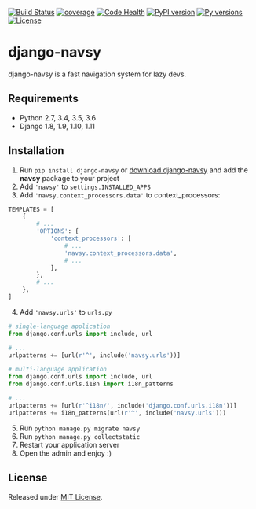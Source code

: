 [![Build Status](https://travis-ci.org/fabiocaccamo/django-navsy.svg?branch=master)](https://travis-ci.org/fabiocaccamo/django-navsy)
[![coverage](https://codecov.io/gh/fabiocaccamo/django-navsy/branch/master/graph/badge.svg)](https://codecov.io/gh/fabiocaccamo/django-navsy)
[![Code Health](https://landscape.io/github/fabiocaccamo/django-navsy/master/landscape.svg?style=flat)](https://landscape.io/github/fabiocaccamo/django-navsy/master)
[![PyPI version](https://badge.fury.io/py/django-navsy.svg)](https://badge.fury.io/py/django-navsy)
[![Py versions](https://img.shields.io/pypi/pyversions/django-navsy.svg)](https://img.shields.io/pypi/pyversions/django-navsy.svg)
[![License](https://img.shields.io/pypi/l/django-navsy.svg)](https://img.shields.io/pypi/l/django-navsy.svg)

# django-navsy
django-navsy is a fast navigation system for lazy devs.

## Requirements
- Python 2.7, 3.4, 3.5, 3.6
- Django 1.8, 1.9, 1.10, 1.11

## Installation
1. Run ``pip install django-navsy`` or [download django-navsy](http://pypi.python.org/pypi/django-navsy) and add the **navsy** package to your project
2. Add ``'navsy'`` to ``settings.INSTALLED_APPS``
3. Add ``'navsy.context_processors.data'`` to context_processors:
```python
TEMPLATES = [
    {
        # ...
        'OPTIONS': {
            'context_processors': [
                # ...
                'navsy.context_processors.data',
                # ...
            ],
        },
        # ...
    },
]
```
4. Add ``'navsy.urls'`` to ``urls.py``
```python
# single-language application
from django.conf.urls import include, url

# ...
urlpatterns += [url(r'^', include('navsy.urls'))]
```
```python
# multi-language application
from django.conf.urls import include, url
from django.conf.urls.i18n import i18n_patterns

# ...
urlpatterns += [url(r'^i18n/', include('django.conf.urls.i18n'))]
urlpatterns += i18n_patterns(url(r'^', include('navsy.urls')))
```

5. Run ``python manage.py migrate navsy``
6. Run ``python manage.py collectstatic``
7. Restart your application server
8. Open the admin and enjoy :)

## License
Released under [MIT License](LICENSE).
